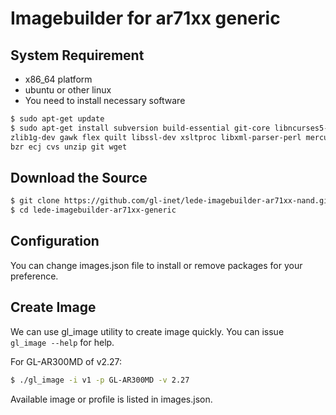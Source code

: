 # Imagebuilder for ar71xx generic  

## System Requirement  

- x86_64 platform  
- ubuntu or other linux  
- You need to install necessary software  

```bash  
$ sudo apt-get update
$ sudo apt-get install subversion build-essential git-core libncurses5-dev 
zlib1g-dev gawk flex quilt libssl-dev xsltproc libxml-parser-perl mercurial 
bzr ecj cvs unzip git wget
```  

## Download the Source  

```bash  
$ git clone https://github.com/gl-inet/lede-imagebuilder-ar71xx-nand.git
$ cd lede-imagebuilder-ar71xx-generic
```  

## Configuration  

You can change images.json file to install or remove packages for your  
preference.  

## Create Image  

We can use gl_image utility to create image quickly. You can issue  
`gl_image --help` for help.  

For GL-AR300MD of v2.27:  
```bash  
$ ./gl_image -i v1 -p GL-AR300MD -v 2.27
```  

Available image or profile is listed in images.json.  


